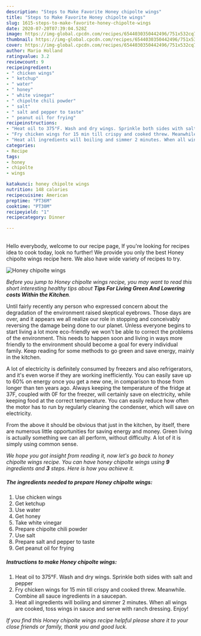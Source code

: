 ```yaml
---
description: "Steps to Make Favorite Honey chipolte wings"
title: "Steps to Make Favorite Honey chipolte wings"
slug: 1615-steps-to-make-favorite-honey-chipolte-wings
date: 2020-07-20T07:39:04.528Z
image: https://img-global.cpcdn.com/recipes/6544030350442496/751x532cq70/honey-chipolte-wings-recipe-main-photo.jpg
thumbnail: https://img-global.cpcdn.com/recipes/6544030350442496/751x532cq70/honey-chipolte-wings-recipe-main-photo.jpg
cover: https://img-global.cpcdn.com/recipes/6544030350442496/751x532cq70/honey-chipolte-wings-recipe-main-photo.jpg
author: Mario Holland
ratingvalue: 3.2
reviewcount: 9
recipeingredient:
- " chicken wings"
- " ketchup"
- " water"
- " honey"
- " white vinegar"
- " chipolte chili powder"
- " salt"
- " salt and pepper to taste"
- " peanut oil for frying"
recipeinstructions:
- "Heat oil to 375°F. Wash and dry wings. Sprinkle both sides with salt and pepper"
- "Fry chicken wings for 15 min till crispy and cooked threw. Meanwhile. Combine all sauce ingredients in a saucepan."
- "Heat all ingredients will boiling and simmer 2 minutes. When all wings are cooked, toss wings in sauce and serve with ranch dressing. Enjoy!"
categories:
- Recipe
tags:
- honey
- chipolte
- wings

katakunci: honey chipolte wings 
nutrition: 148 calories
recipecuisine: American
preptime: "PT36M"
cooktime: "PT30M"
recipeyield: "1"
recipecategory: Dinner

---
```

<br>
Hello everybody, welcome to our recipe page, If you're looking for recipes idea to cook today, look no further! We provide you only the best Honey chipolte wings recipe here. We also have wide variety of recipes to try.
<br>


![Honey chipolte wings](https://img-global.cpcdn.com/recipes/6544030350442496/751x532cq70/honey-chipolte-wings-recipe-main-photo.jpg)

<i>Before you jump to Honey chipolte wings recipe, you may want to read this short interesting healthy tips about 
<strong>Tips For Living Green And Lowering costs Within the Kitchen</strong>.</i>
</br>

Until fairly recently any person who expressed concern about the degradation of the environment raised skeptical eyebrows. Those days are over, and it appears we all realize our role in stopping and conceivably reversing the damage being done to our planet. Unless everyone begins to start living a lot more eco-friendly we won't be able to correct the problems of the environment. This needs to happen soon and living in ways more friendly to the environment should become a goal for every individual family. Keep reading for some methods to go green and save energy, mainly in the kitchen.

A lot of electricity is definitely consumed by freezers and also refrigerators, and it's even worse if they are working inefficiently. You can easily save up to 60% on energy once you get a new one, in comparison to those from longer than ten years ago. Always keeping the temperature of the fridge at 37F, coupled with 0F for the freezer, will certainly save on electricity, while keeping food at the correct temperature. You can easily reduce how often the motor has to run by regularly cleaning the condenser, which will save on electricity.

From the above it should be obvious that just in the kitchen, by itself, there are numerous little opportunities for saving energy and money. Green living is actually something we can all perform, without difficulty. A lot of it is simply using common sense.


<i>We hope you got insight from reading it, now let's go back to honey chipolte wings recipe. You can have honey chipolte wings using <strong>9</strong> ingredients and <strong>3</strong> steps. Here is how you achieve it.
</i>

##### The ingredients needed to prepare Honey chipolte wings:

1. Use  chicken wings
1. Get  ketchup
1. Use  water
1. Get  honey
1. Take  white vinegar
1. Prepare  chipolte chili powder
1. Use  salt
1. Prepare  salt and pepper to taste
1. Get  peanut oil for frying


##### Instructions to make Honey chipolte wings:

1. Heat oil to 375°F. Wash and dry wings. Sprinkle both sides with salt and pepper
1. Fry chicken wings for 15 min till crispy and cooked threw. Meanwhile. Combine all sauce ingredients in a saucepan.
1. Heat all ingredients will boiling and simmer 2 minutes. When all wings are cooked, toss wings in sauce and serve with ranch dressing. Enjoy!


<i>If you find this Honey chipolte wings recipe helpful please share it to your close friends or family, thank you and good luck.</i>
